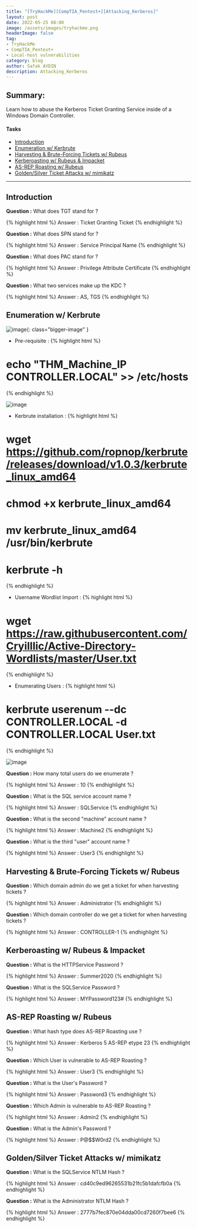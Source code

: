 ```yaml
---
title: "[TryHackMe][CompTIA_Pentest+][Attacking_Kerberos]"
layout: post
date: 2022-05-25 08:00
image: /assets/images/tryhackme.png
headerImage: false
tag:
- TryHackMe
- CompTIA_Pentest+
- Local-host vulnerabilities
category: blog
author: Safak AYDIN
description: Attacking_Kerberos
---
```


## Summary:

Learn how to abuse the Kerberos Ticket Granting Service inside of a Windows Domain Controller.

#### Tasks
- [Introduction](#introduction)
- [Enumeration w/ Kerbrute](#enumeration-w/-kerbrute)
- [Harvesting & Brute-Forcing Tickets w/ Rubeus](#harvesting-&-brute-forcing-tickets-w/-rubeus)
- [Kerberoasting w/ Rubeus & Impacket](#kerberoasting-w/-rubeus-&-impacket)
- [AS-REP Roasting w/ Rubeus](#as-rep-roasting-w/-rubeus)
- [Golden/Silver Ticket Attacks w/ mimikatz](#golden/silver-ticket-attacks-w/-mimikatz)

---

## Introduction

**Question :** What does TGT stand for ?

{% highlight html %}
Answer : Ticket Granting Ticket
{% endhighlight %}

**Question :** What does SPN stand for ?

{% highlight html %}
Answer : Service Principal Name
{% endhighlight %}

**Question :** What does PAC stand for ?

{% highlight html %}
Answer : Privilege Attribute Certificate
{% endhighlight %}

**Question :** What two services make up the KDC ?

{% highlight html %}
Answer : AS, TGS
{% endhighlight %}

## Enumeration w/ Kerbrute

![image](https://user-images.githubusercontent.com/80531900/170521501-ea85c969-77f7-4d95-afbc-55b96bdb47c0.png){: class="bigger-image" }

* Pre-requisite :
{% highlight html %}
# echo "THM_Machine_IP   CONTROLLER.LOCAL" >> /etc/hosts
{% endhighlight %}

![image](https://user-images.githubusercontent.com/80531900/170521628-42d1a23c-a527-4659-936b-1cb0d684bc7c.png)

* Kerbrute installation : 
{% highlight html %}
# wget https://github.com/ropnop/kerbrute/releases/download/v1.0.3/kerbrute_linux_amd64
# chmod +x kerbrute_linux_amd64
# mv kerbrute_linux_amd64 /usr/bin/kerbrute
# kerbrute -h
{% endhighlight %}

* Username Wordlist Import : 
{% highlight html %}
# wget https://raw.githubusercontent.com/Cryilllic/Active-Directory-Wordlists/master/User.txt
{% endhighlight %}

* Enumerating Users : 
{% highlight html %}
# kerbrute userenum --dc CONTROLLER.LOCAL -d CONTROLLER.LOCAL User.txt
{% endhighlight %}

![image](https://user-images.githubusercontent.com/80531900/170522935-cd3f7925-6a2f-4be4-ab54-f0a58723001f.png)

**Question :** How many total users do we enumerate ?

{% highlight html %}
Answer : 10
{% endhighlight %}

**Question :** What is the SQL service account name ?

{% highlight html %}
Answer : SQLService
{% endhighlight %}

**Question :** What is the second "machine" account name ?

{% highlight html %}
Answer : Machine2
{% endhighlight %}

**Question :** What is the third "user" account name ?

{% highlight html %}
Answer : User3
{% endhighlight %}

## Harvesting & Brute-Forcing Tickets w/ Rubeus

**Question :** Which domain admin do we get a ticket for when harvesting tickets ?

{% highlight html %}
Answer : Administrator
{% endhighlight %}

**Question :** Which domain controller do we get a ticket for when harvesting tickets ?

{% highlight html %}
Answer : CONTROLLER-1
{% endhighlight %}

## Kerberoasting w/ Rubeus & Impacket

**Question :** What is the HTTPService Password ?

{% highlight html %}
Answer : Summer2020
{% endhighlight %}

**Question :** What is the SQLService Password ?

{% highlight html %}
Answer : MYPassword123#
{% endhighlight %}

## AS-REP Roasting w/ Rubeus

**Question :**  What hash type does AS-REP Roasting use ? 

{% highlight html %}
Answer : Kerberos 5 AS-REP etype 23
{% endhighlight %}

**Question :** Which User is vulnerable to AS-REP Roasting ?

{% highlight html %}
Answer : User3
{% endhighlight %}

**Question :** What is the User's Password ?

{% highlight html %}
Answer : Password3
{% endhighlight %}

**Question :** Which Admin is vulnerable to AS-REP Roasting ?

{% highlight html %}
Answer : Admin2
{% endhighlight %}

**Question :** What is the Admin's Password ?

{% highlight html %}
Answer : P@$$W0rd2
{% endhighlight %}

## Golden/Silver Ticket Attacks w/ mimikatz

**Question :** What is the SQLService NTLM Hash ?

{% highlight html %}
Answer : cd40c9ed96265531b21fc5b1dafcfb0a
{% endhighlight %}

**Question :** What is the Administrator NTLM Hash ? 

{% highlight html %}
Answer : 2777b7fec870e04dda00cd7260f7bee6
{% endhighlight %}

